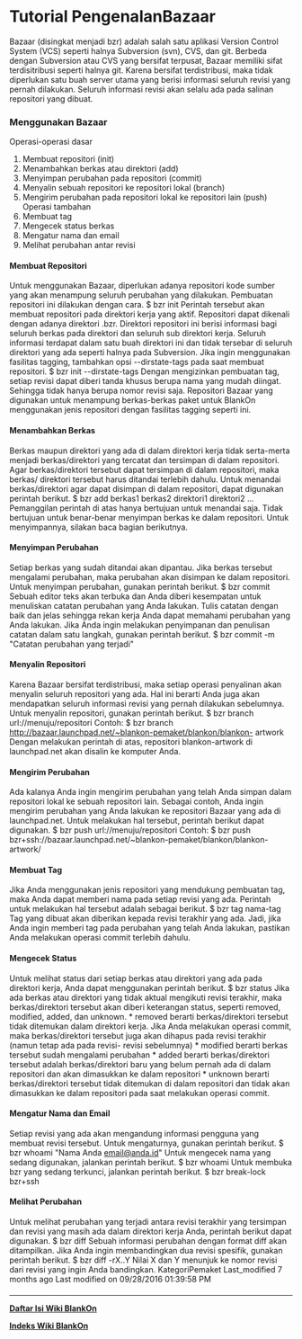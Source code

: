 # Tutorial PengenalanBazaar
Bazaar (disingkat menjadi bzr) adalah salah satu aplikasi Version Control
System (VCS) seperti halnya Subversion (svn), CVS, dan git. Berbeda dengan
Subversion atau CVS yang bersifat terpusat, Bazaar memiliki sifat
terdisitribusi seperti halnya git. Karena bersifat terdistribusi, maka tidak
diperlukan satu buah server utama yang berisi informasi seluruh revisi yang
pernah dilakukan. Seluruh informasi revisi akan selalu ada pada salinan
repositori yang dibuat.
### Menggunakan Bazaar
Operasi-operasi dasar
   1. Membuat repositori (init)
   2. Menambahkan berkas atau direktori (add)
   3. Menyimpan perubahan pada repositori (commit)
   4. Menyalin sebuah repositori ke repositori lokal (branch)
   5. Mengirim perubahan pada repositori lokal ke repositori lain (push)
Operasi tambahan
   1. Membuat tag
   2. Mengecek status berkas
   3. Mengatur nama dan email
   4. Melihat perubahan antar revisi
#### Membuat Repositori
Untuk menggunakan Bazaar, diperlukan adanya repositori kode sumber yang akan
menampung seluruh perubahan yang dilakukan. Pembuatan repositori ini dilakukan
dengan cara.
$ bzr init
Perintah tersebut akan membuat repositori pada direktori kerja yang aktif.
Repositori dapat dikenali dengan adanya direktori .bzr. Direktori repositori
ini berisi informasi bagi seluruh berkas pada direktori dan seluruh sub
direktori kerja. Seluruh informasi terdapat dalam satu buah direktori ini dan
tidak tersebar di seluruh direktori yang ada seperti halnya pada Subversion.
Jika ingin menggunakan fasilitas tagging, tambahkan opsi --dirstate-tags pada
saat membuat repositori.
$ bzr init --dirstate-tags
Dengan mengizinkan pembuatan tag, setiap revisi dapat diberi tanda khusus
berupa nama yang mudah diingat. Sehingga tidak hanya berupa nomor revisi saja.
Repositori Bazaar yang digunakan untuk menampung berkas-berkas paket untuk
BlankOn menggunakan jenis repositori dengan fasilitas tagging seperti ini.
#### Menambahkan Berkas
Berkas maupun direktori yang ada di dalam direktori kerja tidak serta-merta
menjadi berkas/direktori yang tercatat dan tersimpan di dalam repositori. Agar
berkas/direktori tersebut dapat tersimpan di dalam repositori, maka berkas/
direktori tersebut harus ditandai terlebih dahulu.
Untuk menandai berkas/direktori agar dapat disimpan di dalam repositori, dapat
digunakan perintah berikut.
$ bzr add berkas1 berkas2 direktori1 direktori2 ...
Pemanggilan perintah di atas hanya bertujuan untuk menandai saja. Tidak
bertujuan untuk benar-benar menyimpan berkas ke dalam repositori. Untuk
menyimpannya, silakan baca bagian berikutnya.
#### Menyimpan Perubahan
Setiap berkas yang sudah ditandai akan dipantau. Jika berkas tersebut mengalami
perubahan, maka perubahan akan disimpan ke dalam repositori. Untuk menyimpan
perubahan, gunakan perintah berikut.
$ bzr commit
Sebuah editor teks akan terbuka dan Anda diberi kesempatan untuk menuliskan
catatan perubahan yang Anda lakukan. Tulis catatan dengan baik dan jelas
sehingga rekan kerja Anda dapat memahami perubahan yang Anda lakukan.
Jika Anda ingin melakukan penyimpanan dan penulisan catatan dalam satu langkah,
gunakan perintah berikut.
$ bzr commit -m "Catatan perubahan yang terjadi"
#### Menyalin Repositori
Karena Bazaar bersifat terdistribusi, maka setiap operasi penyalinan akan
menyalin seluruh repositori yang ada. Hal ini berarti Anda juga akan
mendapatkan seluruh informasi revisi yang pernah dilakukan sebelumnya.
Untuk menyalin repositori, gunakan perintah berikut.
$ bzr branch url://menuju/repositori
Contoh:
$ bzr branch http://bazaar.launchpad.net/~blankon-pemaket/blankon/blankon-
artwork
Dengan melakukan perintah di atas, repositori blankon-artwork di launchpad.net
akan disalin ke komputer Anda.
#### Mengirim Perubahan
Ada kalanya Anda ingin mengirim perubahan yang telah Anda simpan dalam
repositori lokal ke sebuah repositori lain. Sebagai contoh, Anda ingin mengirim
perubahan yang Anda lakukan ke repositori Bazaar yang ada di launchpad.net.
Untuk melakukan hal tersebut, perintah berikut dapat digunakan.
$ bzr push url://menuju/repositori
Contoh:
$ bzr push bzr+ssh://bazaar.launchpad.net/~blankon-pemaket/blankon/blankon-
artwork/
#### Membuat Tag
Jika Anda menggunakan jenis repositori yang mendukung pembuatan tag, maka Anda
dapat memberi nama pada setiap revisi yang ada. Perintah untuk melakukan hal
tersebut adalah sebagai berikut.
$ bzr tag nama-tag
Tag yang dibuat akan diberikan kepada revisi terakhir yang ada. Jadi, jika Anda
ingin memberi tag pada perubahan yang telah Anda lakukan, pastikan Anda
melakukan operasi commit terlebih dahulu.
#### Mengecek Status
Untuk melihat status dari setiap berkas atau direktori yang ada pada direktori
kerja, Anda dapat menggunakan perintah berikut.
$ bzr status
Jika ada berkas atau direktori yang tidak aktual mengikuti revisi terakhir,
maka berkas/direktori tersebut akan diberi keterangan status, seperti removed,
modified, added, dan unknown.
    * removed berarti berkas/direktori tersebut tidak ditemukan dalam direktori
      kerja. Jika Anda melakukan operasi commit, maka berkas/direktori tersebut
      juga akan dihapus pada revisi terakhir (namun tetap ada pada revisi-
      revisi sebelumnya)
    * modified berarti berkas tersebut sudah mengalami perubahan
    * added berarti berkas/direktori tersebut adalah berkas/direktori baru yang
      belum pernah ada di dalam repositori dan akan dimasukkan ke dalam
      repositori
    * unknown berarti berkas/direktori tersebut tidak ditemukan di dalam
      repositori dan tidak akan dimasukkan ke dalam repositori pada saat
      melakukan operasi commit.
#### Mengatur Nama dan Email
Setiap revisi yang ada akan mengandung informasi pengguna yang membuat revisi
tersebut. Untuk mengaturnya, gunakan perintah berikut.
$ bzr whoami "Nama Anda <email@anda.id>"
Untuk mengecek nama yang sedang digunakan, jalankan perintah berikut.
$ bzr whoami
Untuk membuka bzr yang sedang terkunci, jalankan perintah berikut.
$ bzr break-lock  bzr+ssh
#### Melihat Perubahan
Untuk melihat perubahan yang terjadi antara revisi terakhir yang tersimpan dan
revisi yang masih ada dalam direktori kerja Anda, perintah berikut dapat
digunakan.
$ bzr diff
Sebuah informasi perubahan dengan format diff akan ditampilkan.
Jika Anda ingin membandingkan dua revisi spesifik, gunakan perintah berikut.
$ bzr diff -rX..Y
Nilai X dan Y menunjuk ke nomor revisi dari revisi yang ingin Anda bandingkan.
KategoriPemaket
Last_modified 7 months ago Last modified on 09/28/2016 01:39:58 PM
#### 
    
 
 
 
 
 
---
[**Daftar Isi Wiki BlankOn**](/wiki/DaftarIsi/index.html)
 
[**Indeks Wiki BlankOn**](/wiki/Indeks.html)

